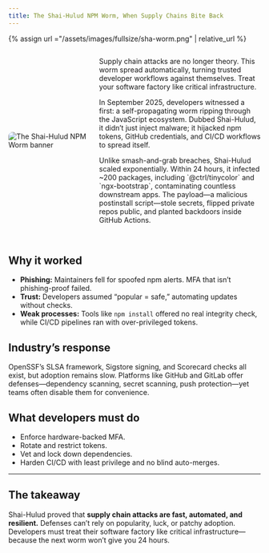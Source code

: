 ```yaml
---
title: The Shai-Hulud NPM Worm, When Supply Chains Bite Back
---
```

{% assign url ="/assets/images/fullsize/sha-worm.png" | relative_url %}

<div style="display: flex; align-items: center; gap: 20px;">
  <div style="flex: 1;">
    <img src="{{ url }}" 
         alt="The Shai-Hulud NPM Worm banner" 
         style="max-width: 100%; height: auto; border-radius: 8px;">
  </div>
  <div style="flex: 2;">
    <p>
    Supply chain attacks are no longer theory. This worm spread automatically, turning trusted developer workflows against themselves. Treat your software factory like critical infrastructure. 
    </p>

<p>
In September 2025, developers witnessed a first: a self-propagating worm ripping through the JavaScript ecosystem.  Dubbed Shai-Hulud, it didn’t just inject malware; it hijacked npm tokens, GitHub credentials, and CI/CD workflows to spread itself.
</p>
<p>
Unlike smash-and-grab breaches, Shai-Hulud scaled exponentially. Within 24 hours, it infected ~200 packages, including `@ctrl/tinycolor` and `ngx-bootstrap`, contaminating countless downstream apps. The payload—a malicious postinstall script—stole secrets, flipped private repos public, and planted backdoors inside GitHub Actions.
</p>
  </div>
</div>

<br>


## Why it worked
- **Phishing:** Maintainers fell for spoofed npm alerts. MFA that isn’t phishing-proof failed.
- **Trust:** Developers assumed “popular = safe,” automating updates without checks.
- **Weak processes:** Tools like `npm install` offered no real integrity check, while CI/CD pipelines ran with over-privileged tokens.

## Industry’s response
OpenSSF’s SLSA framework, Sigstore signing, and Scorecard checks all exist, but adoption remains slow. Platforms like GitHub and GitLab offer defenses—dependency scanning, secret scanning, push protection—yet teams often disable them for convenience.

## What developers must do
- Enforce hardware-backed MFA.
- Rotate and restrict tokens.
- Vet and lock down dependencies.
- Harden CI/CD with least privilege and no blind auto-merges.

---

## The takeaway
Shai-Hulud proved that **supply chain attacks are fast, automated, and resilient.** Defenses can’t rely on popularity, luck, or patchy adoption. Developers must treat their software factory like critical infrastructure—because the next worm won’t give you 24 hours.
